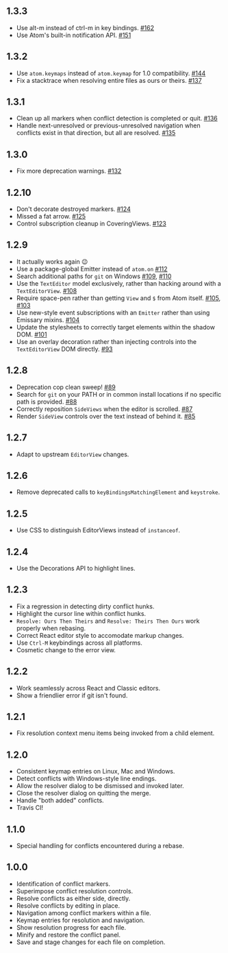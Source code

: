 ## 1.3.3

- Use alt-m instead of ctrl-m in key bindings. [#162](https://github.com/smashwilson/merge-conflicts/pull/162)
- Use Atom's built-in notification API. [#151](https://github.com/smashwilson/merge-conflicts/pull/151)

## 1.3.2

- Use `atom.keymaps` instead of `atom.keymap` for 1.0 compatibility. [#144](https://github.com/smashwilson/merge-conflicts/pull/144)
- Fix a stacktrace when resolving entire files as ours or theirs. [#137](https://github.com/smashwilson/merge-conflicts/pull/137)

## 1.3.1

- Clean up all markers when conflict detection is completed or quit. [#136](https://github.com/smashwilson/merge-conflicts/pull/136)
- Handle next-unresolved or previous-unresolved navigation when conflicts exist in that direction, but all are resolved. [#135](https://github.com/smashwilson/merge-conflicts/pull/135)

## 1.3.0

- Fix more deprecation warnings. [#132](https://github.com/smashwilson/merge-conflicts/pull/132)

## 1.2.10

- Don't decorate destroyed markers. [#124](https://github.com/smashwilson/merge-conflicts/pull/124)
- Missed a fat arrow. [#125](https://github.com/smashwilson/merge-conflicts/pull/125)
- Control subscription cleanup in CoveringViews. [#123](https://github.com/smashwilson/merge-conflicts/pull/123)

## 1.2.9

- It actually works again :wink:
- Use a package-global Emitter instead of `atom.on` [#112](https://github.com/smashwilson/merge-conflicts/pull/112)
- Search additional paths for `git` on Windows [#109](https://github.com/smashwilson/merge-conflicts/pull/109), [#110](https://github.com/smashwilson/merge-conflicts/pull/110)
- Use the `TextEditor` model exclusively, rather than hacking around with a `TextEditorView`. [#108](https://github.com/smashwilson/merge-conflicts/pull/108)
- Require space-pen rather than getting `View` and `$` from Atom itself. [#105](https://github.com/smashwilson/merge-conflicts/pull/105), [#103](https://github.com/smashwilson/merge-conflicts/pull/103)
- Use new-style event subscriptions with an `Emitter` rather than using Emissary mixins. [#104](https://github.com/smashwilson/merge-conflicts/pull/104)
- Update the stylesheets to correctly target elements within the shadow DOM. [#101](https://github.com/smashwilson/merge-conflicts/pull/101)
- Use an overlay decoration rather than injecting controls into the `TextEditorView` DOM directly. [#93](https://github.com/smashwilson/merge-conflicts/pull/93)

## 1.2.8

- Deprecation cop clean sweep! [#89](https://github.com/smashwilson/merge-conflicts/pull/89)
- Search for `git` on your PATH or in common install locations if no specific path is provided. [#88](https://github.com/smashwilson/merge-conflicts/pull/88)
- Correctly reposition `SideViews` when the editor is scrolled. [#87](https://github.com/smashwilson/merge-conflicts/pull/87)
- Render `SideView` controls over the text instead of behind it. [#85](https://github.com/smashwilson/merge-conflicts/pull/87)

## 1.2.7

- Adapt to upstream `EditorView` changes.

## 1.2.6

- Remove deprecated calls to `keyBindingsMatchingElement` and `keystroke`.

## 1.2.5

- Use CSS to distinguish EditorViews instead of `instanceof`.

## 1.2.4

- Use the Decorations API to highlight lines.

## 1.2.3

- Fix a regression in detecting dirty conflict hunks.
- Highlight the cursor line within conflict hunks.
- `Resolve: Ours Then Theirs` and `Resolve: Theirs Then Ours` work properly when rebasing.
- Correct React editor style to accomodate markup changes.
- Use `Ctrl-M` keybindings across all platforms.
- Cosmetic change to the error view.

## 1.2.2

- Work seamlessly across React and Classic editors.
- Show a friendlier error if git isn't found.

## 1.2.1

- Fix resolution context menu items being invoked from a child element.

## 1.2.0

- Consistent keymap entries on Linux, Mac and Windows.
- Detect conflicts with Windows-style line endings.
- Allow the resolver dialog to be dismissed and invoked later.
- Close the resolver dialog on quitting the merge.
- Handle "both added" conflicts.
- Travis CI!

## 1.1.0

- Special handling for conflicts encountered during a rebase.

## 1.0.0

- Identification of conflict markers.
- Superimpose conflict resolution controls.
- Resolve conflicts as either side, directly.
- Resolve conflicts by editing in place.
- Navigation among conflict markers within a file.
- Keymap entries for resolution and navigation.
- Show resolution progress for each file.
- Minify and restore the conflict panel.
- Save and stage changes for each file on completion.
